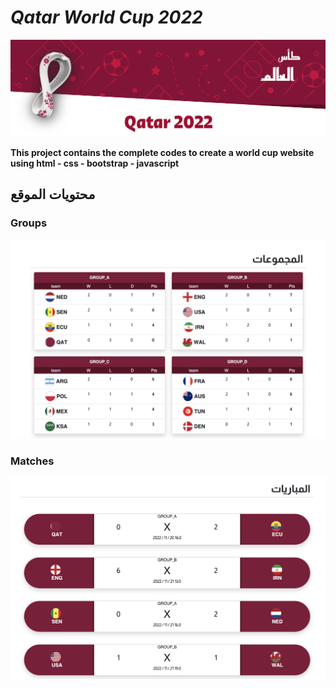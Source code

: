 # *Qatar World Cup 2022*
![alt text](images/header.png)

**This project contains the complete codes to create a world cup website using html - css - bootstrap - javascript**


## محتويات الموقع

### Groups
![alt text](images/groups.png)

### Matches
![alt text](images/matches.png)
